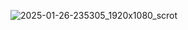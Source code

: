 ![2025-01-26-235305_1920x1080_scrot](https://github.com/user-attachments/assets/29db64f0-c200-4983-bf92-79b4308bacd7)
